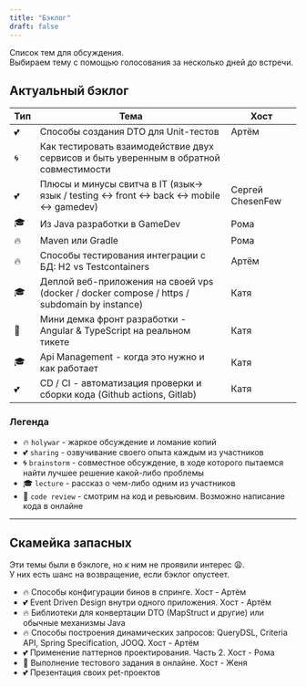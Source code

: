 ```yaml
---
title: "Бэклог"
draft: false
---
```


Список тем для обсуждения.  
Выбираем тему с помощью голосования за несколько дней до встречи.

## Актуальный бэклог

| Тип          | Тема       | Хост |
|--------------|------------|---------|
| :two_hearts: | Способы создания DTO для Unit-тестов | Артём |
| :cyclone:    | Как тестировать взаимодействие двух сервисов и быть уверенным в обратной совместимости | |
| :two_hearts: | Плюсы и минусы свитча в IT (язык-> язык / testing <-> front <-> back <-> mobile <-> gamedev) | Сергей ChesenFew |
| :mortar_board: | Из Java разработки в GameDev | Рома |
| :fire:       | Maven или Gradle | Рома |
| :fire:       | Способы тестирования интеграции с БД: H2 vs Testcontainers | Артём |
| :mortar_board: | Деплой веб-приложения на своей vps (docker / docker compose / https / subdomain by instance) | Катя |
| :eyes:       | Мини демка фронт разработки - Angular & TypeScript на реальном тикете | Катя |
| :mortar_board: | Api Management - когда это нужно и как работает | Катя |
| :two_hearts: | CD / CI - автоматизация проверки и сборки кода (Github actions, Gitlab) | Катя |

### Легенда
- :fire: `holywar` - жаркое обсуждение и ломание копий
- :two_hearts: `sharing` - озвучивание своего опыта каждым из участников
- :cyclone: `brainstorm` - совместное обсуждение, в ходе которого пытаемся найти лучшее решение какой-либо проблемы
- :mortar_board: `lecture` - рассказ о чем-либо одним из участников
- :eyes: `code review` - смотрим на код и ревьювим. Возможно написание кода в онлайне

---

## Скамейка запасных
Эти темы были в бэклоге, но к ним не проявили интерес :weary:.  
У них есть шанс на возвращение, если бэклог опустеет.

- :fire: Способы конфигурации бинов в спринге. Хост - Артём
- :two_hearts: Event Driven Design внутри одного приложения. Хост - Артём 
- :fire: Библиотеки для конвертации DTO (MapStruct и другие) или обычные механизмы Java 
- :fire: Способы построения динамических запросов: QueryDSL, Criteria API, Spring Specification, JOOQ. Хост - Артём
- :two_hearts: Применение паттернов проектирования. Часть 2. Хост - Рома
- :eyes: Выполнение тестового задания в онлайне. Хост - Женя 
- :two_hearts: Презентация своих pet-проектов 


